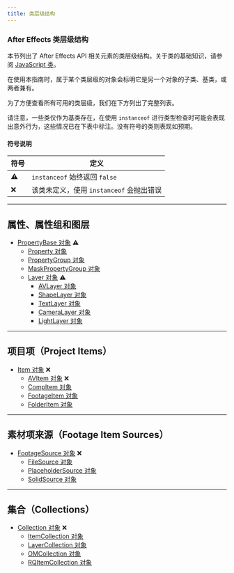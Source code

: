 ```yaml
---
title: 类层级结构
---
```

### After Effects 类层级结构

本节列出了 After Effects API 相关元素的类层级结构。关于类的基础知识，请参阅 [JavaScript 类](../javascript#javascript-classes)。

在使用本指南时，属于某个类层级的对象会标明它是另一个对象的子类、基类，或两者兼有。

为了方便查看所有可用的类层级，我们在下方列出了完整列表。

请注意，一些类仅作为基类存在，在使用 `instanceof` 进行类型检查时可能会表现出意外行为，这些情况已在下表中标注。没有符号的类则表现如预期。

#### 符号说明

| 符号 | 定义       |
| ---- | -------- |
| ⚠  | `instanceof` 始终返回 `false`         |
| ❌  | 该类未定义，使用 `instanceof` 会抛出错误 |

---

## 属性、属性组和图层

- [PropertyBase 对象](../../property/propertybase) ⚠
  - [Property 对象](../../property/property)
  - [PropertyGroup 对象](../../property/propertygroup)
  - [MaskPropertyGroup 对象](../../property/maskpropertygroup)
  - [Layer 对象](../../layer/layer) ⚠
    - [AVLayer 对象](../../layer/avlayer)
    - [ShapeLayer 对象](../../layer/shapelayer)
    - [TextLayer 对象](../../layer/textlayer)
    - [CameraLayer 对象](../../layer/cameralayer)
    - [LightLayer 对象](../../layer/lightlayer)

---

## 项目项（Project Items）

- [Item 对象](../../item/item) ❌
  - [AVItem 对象](../../item/avitem) ❌
  - [CompItem 对象](../../item/compitem)
  - [FootageItem 对象](../../item/footageitem)
  - [FolderItem 对象](../../item/folderitem)

---

## 素材项来源（Footage Item Sources）

- [FootageSource 对象](../../sources/footagesource) ❌
  - [FileSource 对象](../../sources/filesource)
  - [PlaceholderSource 对象](../../sources/placeholdersource)
  - [SolidSource 对象](../../sources/solidsource)

---

## 集合（Collections）

- [Collection 对象](../../other/collection) ❌
  - [ItemCollection 对象](../../item/itemcollection)
  - [LayerCollection 对象](../../layer/layercollection)
  - [OMCollection 对象](../../renderqueue/omcollection)
  - [RQItemCollection 对象](../../renderqueue/rqitemcollection)
```